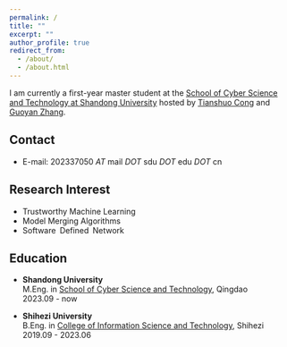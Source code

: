```yaml
---
permalink: /
title: ""
excerpt: ""
author_profile: true
redirect_from: 
  - /about/
  - /about.html
---
```


I am currently a first-year master student at the [School of Cyber Science and Technology at Shandong University](https://cst.qd.sdu.edu.cn/) hosted by [Tianshuo Cong](https://tianshuocong.github.io/) and [Guoyan Zhang](https://faculty.sdu.edu.cn/zhangguoyan/zh_CN/kyxm/538871/list/index.htm).

Contact
-----
- E-mail: 202337050 *AT* mail *DOT* sdu *DOT* edu *DOT* cn

Research Interest
-----
- Trustworthy Machine Learning
- Model Merging Algorithms
- Software Defined Network

Education
-----
- **Shandong University**  
M.Eng. in [School of Cyber Science and Technology](https://cst.qd.sdu.edu.cn/), Qingdao  
2023.09 - now

- **Shihezi University**  
B.Eng. in [College of Information Science and Technology](https://cs.shzu.edu.cn/_t513/main.psp), Shihezi  
2019.09 - 2023.06

<!--
## Education
## Education

<p align="left">
  <strong>Shandong University</strong><br>
  M.Eng. in <a href="https://cst.qd.sdu.edu.cn/">School of Cyber Science and Technology</a>, Qingdao<br>
  2023.09 - now
  <img src="sdu.png" alt="SDU Logo" align="right" height="50">
</p>

<p align="left">
  <strong>Shihezi University</strong><br>
  B.Eng. in College of Information Science and Technology, Shihezi<br>
  2019.09 - 2023.06
  <img src="shzu.png" alt="SHZU Logo" align="right" height="50">
</p>

## Education

<p>
  <span style="display: inline-block;">
    <strong>Shandong University</strong><br>
    M.Eng. in <a href="https://cst.qd.sdu.edu.cn/">School of Cyber Science and Technology</a>, Qingdao<br>
    2023.09 - now
  </span>
  <img src="sdu.png" alt="SDU Logo" style="display: inline-block; vertical-align: middle; margin-left: 50px; height: 50px;">
</p>

<p>
  <span style="display: inline-block;">
    <strong>Shihezi University</strong><br>
    B.Eng. in College of Information Science and Technology, Shihezi<br>
    2019.09 - 2023.06
  </span>
  <img src="shzu.png" alt="SHZU Logo" style="display: inline-block; vertical-align: middle; margin-left: 50px; height: 50px;">
</p>
-->

<!--

Create content & metadata
------
For site content, there is one markdown file for each type of content, which are stored in directories like _publications, _talks, _posts, _teaching, or _pages. For example, each talk is a markdown file in the [_talks directory](https://github.com/academicpages/academicpages.github.io/tree/master/_talks). At the top of each markdown file is structured data in YAML about the talk, which the theme will parse to do lots of cool stuff. The same structured data about a talk is used to generate the list of talks on the [Talks page](https://academicpages.github.io/talks), each [individual page](https://academicpages.github.io/talks/2012-03-01-talk-1) for specific talks, the talks section for the [CV page](https://academicpages.github.io/cv), and the [map of places you've given a talk](https://academicpages.github.io/talkmap.html) (if you run this [python file](https://github.com/academicpages/academicpages.github.io/blob/master/talkmap.py) or [Jupyter notebook](https://github.com/academicpages/academicpages.github.io/blob/master/talkmap.ipynb), which creates the HTML for the map based on the contents of the _talks directory).

**Markdown generator**

I have also created [a set of Jupyter notebooks](https://github.com/academicpages/academicpages.github.io/tree/master/markdown_generator
) that converts a CSV containing structured data about talks or presentations into individual markdown files that will be properly formatted for the Academic Pages template. The sample CSVs in that directory are the ones I used to create my own personal website at stuartgeiger.com. My usual workflow is that I keep a spreadsheet of my publications and talks, then run the code in these notebooks to generate the markdown files, then commit and push them to the GitHub repository.

How to edit your site's GitHub repository
------
Many people use a git client to create files on their local computer and then push them to GitHub's servers. If you are not familiar with git, you can directly edit these configuration and markdown files directly in the github.com interface. Navigate to a file (like [this one](https://github.com/academicpages/academicpages.github.io/blob/master/_talks/2012-03-01-talk-1.md) and click the pencil icon in the top right of the content preview (to the right of the "Raw | Blame | History" buttons). You can delete a file by clicking the trashcan icon to the right of the pencil icon. You can also create new files or upload files by navigating to a directory and clicking the "Create new file" or "Upload files" buttons. 

Example: editing a markdown file for a talk
![Editing a markdown file for a talk](/images/editing-talk.png)

For more info
------
More info about configuring Academic Pages can be found in [the guide](https://academicpages.github.io/markdown/). The [guides for the Minimal Mistakes theme](https://mmistakes.github.io/minimal---mistakes/docs/configuration/) (which this theme was forked from) might also be helpful.
-->
